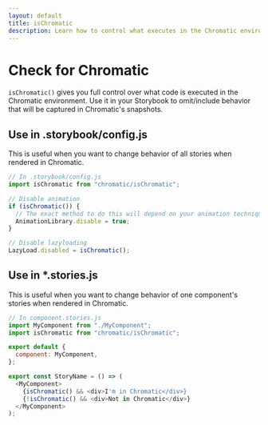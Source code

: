 ```yaml
---
layout: default
title: isChromatic
description: Learn how to control what executes in the Chromatic environment
---
```


# Check for Chromatic

`isChromatic()` gives you full control over what code is executed in the Chromatic environment. Use it in your Storybook to omit/include behavior that will be captured in Chromatic's snapshots.

## Use in .storybook/config.js

This is useful when you want to change behavior of all stories when rendered in Chromatic.

```js
// In .storybook/config.js
import isChromatic from "chromatic/isChromatic";

// Disable animation
if (isChromatic()) {
  // The exact method to do this will depend on your animation techniques.
  AnimationLibrary.disable = true;
}

// Disable lazyloading
LazyLoad.disabled = isChromatic();
```

## Use in \*.stories.js

This is useful when you want to change behavior of one component's stories when rendered in Chromatic.

```js
// In component.stories.js
import MyComponent from "./MyComponent";
import isChromatic from "chromatic/isChromatic";

export default {
  component: MyComponent,
};

export const StoryName = () => (
  <MyComponent>
    {isChromatic() && <div>I'm in Chromatic</div>}
    {!isChromatic() && <div>Not in Chromatic</div>}
  </MyComponent>
);
```
